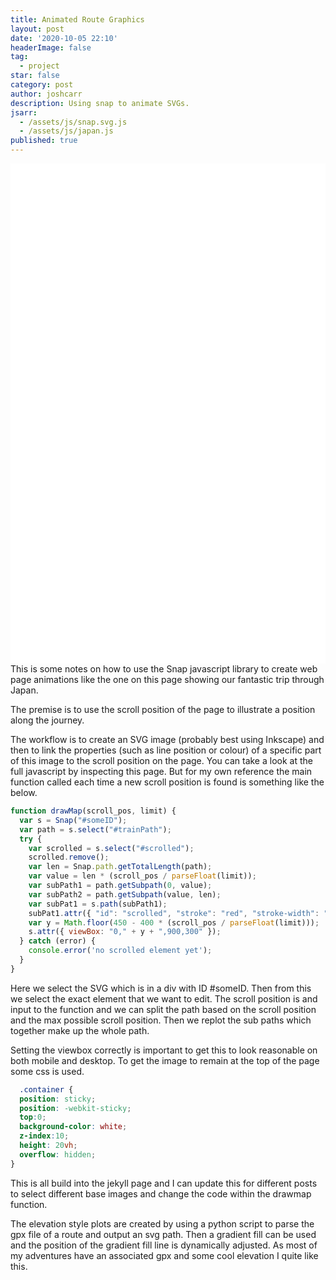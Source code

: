 ```yaml
---
title: Animated Route Graphics
layout: post
date: '2020-10-05 22:10'
headerImage: false
tag:
  - project
star: false
category: post
author: joshcarr
description: Using snap to animate SVGs.
jsarr:
  - /assets/js/snap.svg.js
  - /assets/js/japan.js
published: true
---
```

<style>
  .container {
  position: sticky;
  position: -webkit-sticky;
  top:0;
  background-color: white;
  z-index:10;
  height: 20vh;
  overflow: hidden;
}
</style>

<div class="container">
<svg id="someID" viewBox="0 450 900 300" overflow="hidden"></svg>
</div>

<div markdown="1" class="contentCont" id="scroll">
This is some notes on how to use the Snap javascript library to create web page animations like the one on this page showing our fantastic trip through Japan.

The premise is to use the scroll position of the page to illustrate a position along the journey. 

The workflow is to create an SVG image (probably best using Inkscape) and then to link the properties (such as line position or colour) of a specific part of this image to the scroll position on the page. You can take a look at the full javascript by inspecting this page. But for my own reference the main function called each time a new scroll position is found is something like the below.

```javascript
function drawMap(scroll_pos, limit) {
  var s = Snap("#someID");
  var path = s.select("#trainPath");
  try {
    var scrolled = s.select("#scrolled");
    scrolled.remove();
    var len = Snap.path.getTotalLength(path);
    var value = len * (scroll_pos / parseFloat(limit));
    var subPath1 = path.getSubpath(0, value);
    var subPath2 = path.getSubpath(value, len);
    var subPat1 = s.path(subPath1);
    subPat1.attr({ "id": "scrolled", "stroke": "red", "stroke-width": "1.5", "fill": "none", "line-cap": "round" });
    var y = Math.floor(450 - 400 * (scroll_pos / parseFloat(limit)));
    s.attr({ viewBox: "0," + y + ",900,300" });
  } catch (error) {
    console.error('no scrolled element yet');
  }
}
```

Here we select the SVG which is in a div with ID #someID. Then from this we select the exact element that we want to edit.
The scroll position is and input to the function and we can split the path based on the scroll position and the max possible scroll position. Then we replot the sub paths which together make up the whole path.

Setting the viewbox correctly is important to get this to look reasonable on both mobile and desktop. To get the image to remain at the top of the page some css is used.
```css
  .container {
  position: sticky;
  position: -webkit-sticky;
  top:0;
  background-color: white;
  z-index:10;
  height: 20vh;
  overflow: hidden;
}
```

This is all build into the jekyll page and I can update this for different posts to select different base images and change the code within the drawmap function.

The elevation style plots are created by using a python script to parse the gpx file of a route and output an svg path. Then a gradient fill can be used and the position of the gradient fill line is dynamically adjusted. As most of my adventures have an associated gpx and some cool elevation I quite like this.
</div>